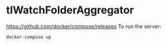 # tlWatchFolderAggregator
https://github.com/docker/compose/releases
To run the server:
```
docker-compose up
```
